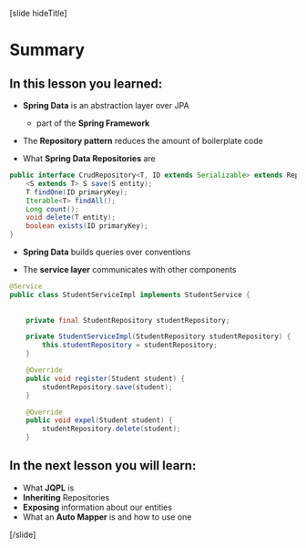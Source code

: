 [slide hideTitle]

# Summary

## In this lesson you learned:

- **Spring Data** is an abstraction layer over JPA
    * part of the **Spring Framework**

- The **Repository pattern** reduces the amount of boilerplate code

- What **Spring Data Repositories** are

```java
public interface CrudRepository<T, ID extends Serializable> extends Repository<T, ID> {
    <S extends T> S save(S entity);
    T findOne(ID primaryKey);
    Iterable<T> findAll();
    Long count();
    void delete(T entity);
    boolean exists(ID primaryKey);
}
```

- **Spring Data** builds queries over conventions

- The **service layer** communicates with other components

```java
@Service
public class StudentServiceImpl implements StudentService {
                                                                
    
    private final StudentRepository studentRepository;

    private StudentServiceImpl(StudentRepository studentRepository) {
        this.studentRepository = studentRepository;
    }

    @Override
    public void register(Student student) {
        studentRepository.save(student);
    }

    @Override
    public void expel(Student student) {
        studentRepository.delete(student);
    }
```


## In the next lesson you will learn:

- What **JQPL** is
- **Inheriting** Repositories
- **Exposing** information about our entities
- What an **Auto Mapper** is and how to use one

[/slide]